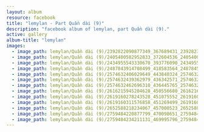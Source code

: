 ```yaml
---
layout: album
resource: facebook
title: "lemylan - Part Quần dài (9)"
description: "facebook album of lemylan, part Quần dài (9)."
active: gallery
album-title: "lemylan"
images:
  - image_path: lemylan/Quần dài (9)/2392822090877349_367689431_2392823397543885_5810519522511209588_n.jpg
  - image_path: lemylan/Quần dài (9)/2405400582952833_372604536_2405400576286167_2136140571270623248_n.jpg
  - image_path: lemylan/Quần dài (9)/2434955543330670_393776090_2434955829997308_5136682316314472621_n.jpg
  - image_path: lemylan/Quần dài (9)/2487843914708499_418583564_2487845074708383_7965081098085865326_n.jpg
  - image_path: lemylan/Quần dài (9)/2574632406029649_443840324_2574632556029634_1478066880947321767_n.jpg
  - image_path: lemylan/Quần dài (9)/2574632439362979_436342571_2574632562696300_222434465261116338_n.jpg
  - image_path: lemylan/Quần dài (9)/2574632462696310_436445765_2574632589362964_5895843124334771693_n.jpg
  - image_path: lemylan/Quần dài (9)/2616215945204628_450556680_2616216258537930_5006997932814783768_n.jpg
  - image_path: lemylan/Quần dài (9)/2619160278243528_451075552_2619160618243494_7679031212478364978_n.jpg
  - image_path: lemylan/Quần dài (9)/2619160311576858_451269499_2619160724910150_5958852074637089824_n.jpg
  - image_path: lemylan/Quần dài (9)/2652588218234067_457000523_2652588854900670_3918654676750816385_n.jpg
  - image_path: lemylan/Quần dài (9)/2759484220877799_470098651_2759484454211109_6339156599360628770_n.jpg
  - image_path: lemylan/Quần dài (9)/2759484234211131_469995796_2759484460877775_5438785189350075730_n.jpg
---
```


